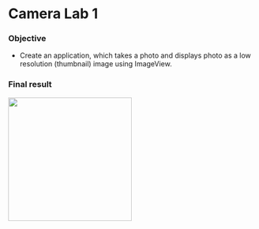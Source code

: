 # Camera Lab 1

### Objective

* Create an application, which takes a photo and displays photo as a low resolution (thumbnail) image using ImageView.

### Final result

<img src="https://user-images.githubusercontent.com/28673805/65159575-fda73f00-da3c-11e9-8e68-5be9b571fc41.jpg" width="250">
